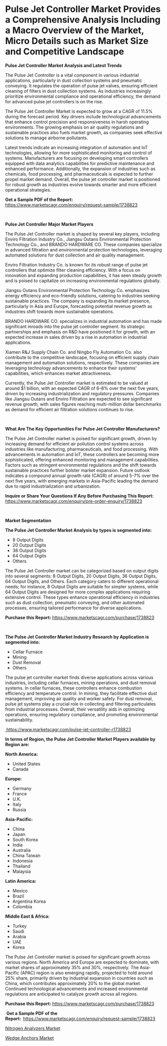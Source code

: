 <p><h1>Pulse Jet Controller Market Provides a Comprehensive Analysis Including a Macro Overview of the Market, Micro Details such as Market Size and Competitive Landscape</h1></p><p><strong>Pulse Jet Controller Market Analysis and Latest Trends</strong></p>
<p><p>The Pulse Jet Controller is a vital component in various industrial applications, particularly in dust collection systems and pneumatic conveying. It regulates the operation of pulse jet valves, ensuring efficient cleaning of filters in dust collection systems. As industries increasingly prioritize environmental compliance and operational efficiency, the demand for advanced pulse jet controllers is on the rise.</p><p>The Pulse Jet Controller Market is expected to grow at a CAGR of 11.5% during the forecast period. Key drivers include technological advancements that enhance control precision and responsiveness in harsh operating environments. The growing emphasis on air quality regulations and sustainable practices also fuels market growth, as companies seek effective solutions to manage airborne pollutants.</p><p>Latest trends indicate an increasing integration of automation and IoT technologies, allowing for more sophisticated monitoring and control of systems. Manufacturers are focusing on developing smart controllers equipped with data analytics capabilities for predictive maintenance and enhanced performance. Additionally, the expansion of industries such as chemicals, food processing, and pharmaceuticals is expected to further propel market demand. Overall, the pulse jet controller market is positioned for robust growth as industries evolve towards smarter and more efficient operational strategies.</p></p>
<p><strong>Get a Sample PDF of the Report:&nbsp;</strong> <a href="https://www.marketscagr.com/enquiry/request-sample/1738823?utm_campaign=2110&utm_medium=2&utm_source=Github&utm_content=ia&utm_term=11042025&utm_id=pulse-jet-controller">https://www.marketscagr.com/enquiry/request-sample/1738823</a></p>
<p>&nbsp;</p>
<p><strong>Pulse Jet Controller Major Market Players</strong></p>
<p><p>The Pulse Jet Controller market is shaped by several key players, including Enviro Filtration Industry Co., Jiangsu Outans Environmental Protection Technology Co., and BRANDO HARDWARE CO. These companies specialize in advanced filtration and environmental protection technologies, leveraging automated solutions for dust collection and air quality management.</p><p>Enviro Filtration Industry Co. is known for its robust range of pulse jet controllers that optimize filter cleaning efficiency. With a focus on innovation and expanding production capabilities, it has seen steady growth and is poised to capitalize on increasing environmental regulations globally.</p><p>Jiangsu Outans Environmental Protection Technology Co. emphasizes energy efficiency and eco-friendly solutions, catering to industries seeking sustainable practices. The company is expanding its market presence, particularly in Asia and Europe, forecasting potential revenue growth as industries shift towards more sustainable operations.</p><p>BRANDO HARDWARE CO. specializes in industrial automation and has made significant inroads into the pulse jet controller segment. Its strategic partnerships and emphasis on R&D have positioned it for growth, with an expected increase in sales driven by a rise in automation in industrial applications.</p><p>Xiamen R&J Supply Chain Co. and Ningbo Fly Automation Co. also contribute to the competitive landscape, focusing on efficient supply chain management and automation solutions, respectively. These companies are leveraging technology advancements to enhance their systems' capabilities, which enhances market attractiveness.</p><p>Currently, the Pulse Jet Controller market is estimated to be valued at around $1 billion, with an expected CAGR of 6-8% over the next five years, driven by increasing industrialization and regulatory pressures. Companies like Jiangsu Outans and Enviro Filtration are expected to see significant revenue growth, with sales figures reaching multi-million dollar benchmarks as demand for efficient air filtration solutions continues to rise.</p></p>
<p>&nbsp;</p>
<p><strong>What Are The Key Opportunities For Pulse Jet Controller Manufacturers?</strong></p>
<p><p>The Pulse Jet Controller market is poised for significant growth, driven by increasing demand for efficient air pollution control systems across industries like manufacturing, pharmaceuticals, and food processing. With advancements in automation and IoT, these controllers are becoming more sophisticated, offering enhanced monitoring and management capabilities. Factors such as stringent environmental regulations and the shift towards sustainable practices further bolster market expansion. Future outlook indicates a compound annual growth rate (CAGR) of around 5-7% over the next five years, with emerging markets in Asia-Pacific leading the demand due to rapid industrialization and urbanization.</p></p>
<p><strong>Inquire or Share Your Questions If Any Before Purchasing This Report:</strong> <a href="https://www.marketscagr.com/enquiry/pre-order-enquiry/1738823?utm_campaign=2110&utm_medium=2&utm_source=Github&utm_content=ia&utm_term=11042025&utm_id=pulse-jet-controller">https://www.marketscagr.com/enquiry/pre-order-enquiry/1738823</a></p>
<p>&nbsp;</p>
<p><strong>Market Segmentation</strong></p>
<p><strong>The Pulse Jet Controller Market Analysis by types is segmented into:</strong></p>
<p><ul><li>8 Output Digits</li><li>20 Output Digits</li><li>36 Output Digits</li><li>64 Output Digits</li><li>Others</li></ul></p>
<p><p>The Pulse Jet Controller market can be categorized based on output digits into several segments: 8 Output Digits, 20 Output Digits, 36 Output Digits, 64 Output Digits, and Others. Each category caters to different operational needs; for instance, 8 Output Digits are suitable for simpler systems, while 64 Output Digits are designed for more complex applications requiring extensive control. These types enhance operational efficiency in industries such as dust collection, pneumatic conveying, and other automated processes, ensuring tailored performance for diverse applications.</p></p>
<p><strong>Purchase this Report:&nbsp;</strong><a href="https://www.marketscagr.com/purchase/1738823?utm_campaign=2110&utm_medium=2&utm_source=Github&utm_content=ia&utm_term=11042025&utm_id=pulse-jet-controller">https://www.marketscagr.com/purchase/1738823</a></p>
<p>&nbsp;</p>
<p><strong>The Pulse Jet Controller Market Industry Research by Application is segmented into:</strong></p>
<p><ul><li>Cellar Furnace</li><li>Mining</li><li>Dust Removal</li><li>Others</li></ul></p>
<p><p>The pulse jet controller market finds diverse applications across various industries, including cellar furnaces, mining operations, and dust removal systems. In cellar furnaces, these controllers enhance combustion efficiency and temperature control. In mining, they facilitate effective dust management, improving air quality and worker safety. For dust removal, pulse jet systems play a crucial role in collecting and filtering particulates from industrial processes. Overall, their versatility aids in optimizing operations, ensuring regulatory compliance, and promoting environmental sustainability.</p></p>
<p><a href="https://www.marketscagr.com/pulse-jet-controller-r1738823?utm_campaign=2110&utm_medium=2&utm_source=Github&utm_content=ia&utm_term=11042025&utm_id=pulse-jet-controller">&nbsp;https://www.marketscagr.com/pulse-jet-controller-r1738823</a></p>
<p><strong>In terms of Region, the Pulse Jet Controller Market Players available by Region are:</strong></p>
<p>
    <p> <strong> North America: </strong>
        <ul>
            <li>United States</li>
            <li>Canada</li>
        </ul>
        </p> 
    <p> <strong> Europe: </strong>
        <ul>
            <li>Germany</li>
            <li>France</li>
            <li>U.K.</li>
            <li>Italy</li>
            <li>Russia</li>
        </ul>
        </p> 
    <p> <strong> Asia-Pacific: </strong>
        <ul>
            <li>China</li>
            <li>Japan</li>
            <li>South Korea</li>
            <li>India</li>
            <li>Australia</li>
            <li>China Taiwan</li>
            <li>Indonesia</li>
            <li>Thailand</li>
            <li>Malaysia</li>
        </ul>
        </p> 
    <p> <strong> Latin America: </strong>
        <ul>
            <li>Mexico</li>
            <li>Brazil</li>
            <li>Argentina Korea</li>
            <li>Colombia</li>
        </ul>
        </p> 
    <p> <strong> Middle East & Africa: </strong>
        <ul>
            <li>Turkey</li>
            <li>Saudi</li>
            <li>Arabia</li>
            <li>UAE</li>
            <li>Korea</li>
        </ul>
    </p>
    </p>
<p><p>The Pulse Jet Controller market is poised for significant growth across various regions. North America and Europe are expected to dominate, with market shares of approximately 35% and 30%, respectively. The Asia-Pacific (APAC) region is also emerging rapidly, projected to hold around 25% share, primarily driven by industrial expansion in countries such as China, which contributes approximately 20% to the global market. Continued technological advancements and increased environmental regulations are anticipated to catalyze growth across all regions.</p></p>
<p><strong>Purchase this Report: </strong><a href="https://www.marketscagr.com/purchase/1738823?utm_campaign=2110&utm_medium=2&utm_source=Github&utm_content=ia&utm_term=11042025&utm_id=pulse-jet-controller">https://www.marketscagr.com/purchase/1738823</a></p>
<p>&nbsp;<strong>Get a Sample PDF of the Report:&nbsp;&nbsp;</strong><a href="https://www.marketscagr.com/enquiry/request-sample/1738823?utm_campaign=2110&utm_medium=2&utm_source=Github&utm_content=ia&utm_term=11042025&utm_id=pulse-jet-controller">https://www.marketscagr.com/enquiry/request-sample/1738823</a></p>
<p><strong></strong></p>
<p><p><a href="https://github.com/sanokdagada01/Market-Research-Report-List-1/blob/main/nitrogen-analyzers-market.md?utm_campaign=2110&utm_medium=2&utm_source=Github&utm_content=ia&utm_term=11042025&utm_id=pulse-jet-controller">Nitrogen Analyzers Market</a></p><p><a href="https://github.com/lamlebienz7j/Market-Research-Report-List-1/blob/main/wedge-anchors-market.md?utm_campaign=2110&utm_medium=2&utm_source=Github&utm_content=ia&utm_term=11042025&utm_id=pulse-jet-controller">Wedge Anchors Market</a></p></p>
